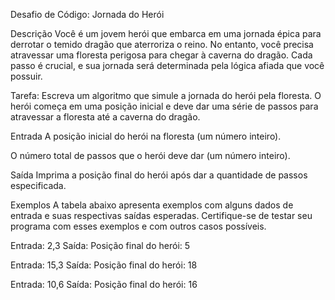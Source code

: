 Desafio de Código: Jornada do Herói

Descrição
Você é um jovem herói que embarca em uma jornada épica para derrotar o temido dragão que aterroriza o reino. No entanto, você precisa atravessar uma floresta perigosa para chegar à caverna do dragão. Cada passo é crucial, e sua jornada será determinada pela lógica afiada que você possuir.

Tarefa: Escreva um algoritmo que simule a jornada do herói pela floresta. O herói começa em uma posição inicial e deve dar uma série de passos para atravessar a floresta até a caverna do dragão.

Entrada
A posição inicial do herói na floresta (um número inteiro).

O número total de passos que o herói deve dar (um número inteiro).

Saída
Imprima a posição final do herói após dar a quantidade de passos especificada.

Exemplos
A tabela abaixo apresenta exemplos com alguns dados de entrada e suas respectivas saídas esperadas. Certifique-se de testar seu programa com esses exemplos e com outros casos possíveis.

Entrada: 2,3
Saída: Posição final do herói: 5

Entrada: 15,3
Saída: Posição final do herói: 18

Entrada: 10,6
Saída: Posição final do herói: 16
